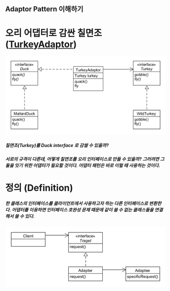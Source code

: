 ## Adaptor Pattern 이해하기

# 오리 어댑터로 감싼 칠면조 ([TurkeyAdaptor](./TurkeyAdaptor))
![inline-block](./TurkeyAdaptor/turkeyAdaptor.png)
##### 칠면조(Turkey)를 Duck interface 로 감쌀 수 있을까?
##### 서로의 규격이 다른데, 어떻게 칠면조를 오리 인터페이스로 만들 수 있을까? 그러려면 그 둘을 잇기 위한 어댑터가 필요할 것이다. 어댑터 패턴은 바로 이럴 때 사용하는 것이다.

# 정의 (Definition)
##### 한 클래스의 인터페이스를 클라이언트에서 사용하고자 하는 다른 인터페이스로 변환한다. 어댑터를 이용하면 인터페이스 호완성 문제 때문에 같이 쓸 수 없는 클래스들을 연결해서 쓸 수 있다.
![inline-block](./Definition/AdaptorPattern-definition.png)

